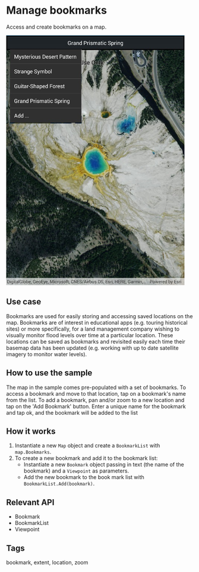 # Manage bookmarks

Access and create bookmarks on a map.

![Image of manage bookmarks](ManageBookmarks.jpg)

## Use case

Bookmarks are used for easily storing and accessing saved locations on the map. Bookmarks are of interest in educational apps (e.g. touring historical sites) or more specifically, for a land management company wishing to visually monitor flood levels over time at a particular location. These locations can be saved as bookmarks and revisited easily each time their basemap data has been updated (e.g. working with up to date satellite imagery to monitor water levels).

## How to use the sample

The map in the sample comes pre-populated with a set of bookmarks. To access a bookmark and move to that location, tap on a bookmark's name from the list. To add a bookmark, pan and/or zoom to a new location and tap on the 'Add Bookmark' button. Enter a unique name for the bookmark and tap ok, and the bookmark will be added to the list

## How it works

1. Instantiate a new `Map` object and create a `BookmarkList` with `map.Bookmarks`.
2. To create a new bookmark and add it to the bookmark list:
    * Instantiate a new `Bookmark` object passing in text (the name of the bookmark) and a `Viewpoint` as parameters.
    * Add the new bookmark to the book mark list with `BookmarkList.Add(bookmark)`.

## Relevant API

* Bookmark
* BookmarkList
* Viewpoint

## Tags

bookmark, extent, location, zoom